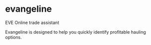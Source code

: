 # evangeline
EVE Online trade assistant

Evangeline is designed to help you quickly identify profitable hauling options.
